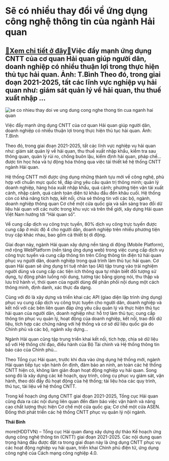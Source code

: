 Sẽ có nhiều thay đổi về ứng dụng công nghệ thông tin của ngành Hải quan
=======================================================================

[:gift:Xem chi tiết ở đây:gift:](https://hddtvn.com/se-co-nhieu-thay-doi-ve-ung-dung-cong-nghe-thong-tin-cua-nganh-hai-quan/)Việc đẩy mạnh ứng dụng CNTT của cơ quan Hải quan giúp người dân, doanh nghiệp có nhiều thuận lợi trong thực hiện thủ tục hải quan. Ảnh: T.Bình Theo đó, trong giai đoạn 2021-2025, tất các lĩnh vực nghiệp vụ hải quan như: giám sát quản lý về hải quan, thu thuế xuất nhập …
------------------------------------------------------------------------------------------------------------------------------------------------------------------------------------------------------------------------------------------------------------------------------





![se co nhieu thay doi ve ung dung cong nghe thong tin cua nganh hai quan](https://haiquanonline.com.vn/stores/news_dataimages/anhnd/092020/23/16/in_article/5211_4-5039_DSC_0046.jpg?rt=20200924091808 "Sẽ có nhiều thay đổi về ứng dụng công nghệ thông tin của ngành Hải quan")


Việc đẩy mạnh ứng dụng CNTT của cơ quan Hải quan giúp người dân, doanh nghiệp có nhiều thuận lợi trong thực hiện thủ tục hải quan. Ảnh: T.Bình



Theo đó, trong giai đoạn 2021-2025, tất các lĩnh vực nghiệp vụ hải quan như: giám sát quản lý về hải quan, thu thuế xuất nhập khẩu, kiểm tra sau thông quan, quản lý rủi ro, chống buôn lậu, kiểm định hải quan, pháp chế… được tin học hóa và tự động hóa thông qua việc tái thiết kế hệ thống CNTT ngành Hải quan.


Hệ thống CNTT mới được ứng dụng những thành tựu mới về công nghệ, phù hợp với chuẩn mực quốc tế, đáp ứng yêu cầu quản trị thông minh; quản lý doanh nghiệp, hàng hóa xuất nhập khẩu, quá cảnh; phương tiện vận tải xuất cảnh, nhập cảnh, quá cảnh toàn diện từ khâu đầu đến khâu cuối. Hệ thống còn có khả năng tích hợp, kết nối, chia sẻ thông tin với các bộ, ngành, doanh nghiệp thông quan Cơ chế một cửa quốc gia và sẵn sàng trao đổi dữ liệu hải quan với các nước trong khu vực và trên thế giới, xây dựng Hải quan Việt Nam hướng tới “Hải quan số”.


Về cung cấp dịch vụ công trực tuyến, 80% dịch vụ công trực tuyến được cung cấp ở mức độ 4 cho người dân, doanh nghiệp trên nhiều phương tiện truy cập khác nhau, bao gồm cả thiết bị di động.


Giai đoạn này, ngành Hải quan xây dựng nền tảng di động (Mobile Platform), mở rộng WebPlatform (nền tảng ứng dụng web) trong việc cung cấp dịch vụ công trực tuyến và cung cấp thông tin trên Cổng thông tin điện tử hải quan phục vụ người dân, doanh nghiệp trong quá trình làm thủ tục hải quan. Cơ quan Hải quan sẽ ứng dụng trí tuệ nhân tạo (AI) tập trung vào trải nghiệm người dùng và cung cấp các tiện ích thông qua tự nhận biết đối tượng sử dụng, tự động phân luồng nội dung, tương tác bằng giọng nói, thu thập và lưu trữ hành vi, thói quen của người dùng để phân phối nội dung một cách thông minh, định danh, xác thực đa dạng.


Cùng với đó là xây dựng và triển khai các API (giao diện lập trình ứng dụng) phục vụ cung cấp dịch vụ công trực tuyến cho người dân, doanh nghiệp và kết nối với các bên liên quan đáp ứng yêu cầu quản lý và thực hiện thủ tục hải quan của người dân, doanh nghiệp như: hỗ trợ làm thủ tục; cung cấp thông tin phục vụ quản lý, hoạt động của doanh nghiệp, kết nối, trao đổi dữ liệu, tích hợp các chứng năng với hệ thống và cơ sở dữ liệu quốc gia do Chính phủ và các bộ, ngành xây dựng…


Ngành Hải quan cũng tập trung triển khai kết nối, tích hợp, chia sẻ dữ liệu số với Hệ thống chỉ đạo, điều hành của Bộ Tài chính và Hệ thống thông tin báo cáo của Chính phủ…


Theo Tổng cục Hải quan, trước khi đưa vào ứng dụng hệ thống mới, ngành Hải quan tiếp tục vận hành ổn định, đảm bảo an ninh, an toàn các hệ thống CNTT hiện có, không làm gián đoạn hoạt động nghiệp vụ hải quan. Song song đó là xây dựng các kế hoạch, quy trình, công cụ phục vụ giám sát, vận hành, theo dõi đầy đủ hoạt động của hệ thống; tài liệu hóa các quy trình, thủ tục, tài liệu về hệ thống CNTT.





Trong kế hoạch ứng dụng CNTT giai đoạn 2021-2025, Tổng cục Hải quan cũng đưa ra các nội dung liên quan đến đảm bảo việc vận hành và nâng cao chất lượng thực hiện Cơ chế một cửa quốc gia; Cơ chế một cửa ASEN. Đồng thời phát triển các hệ thống CNTT phục vụ quản lý nội ngành.




**Thái Bình**



more(HDDTVN) – Tổng cục Hải quan đang xây dựng dự thảo Kế hoạch ứng dụng công nghệ thông tin (CNTT) giai đoạn 2021-2025. Các nội dung quan trọng hàng đầu được đặt ra trong giai đoạn này là ứng dụng CNTT phục vụ các hoạt động nghiệp vụ hải quan, triển khai Chính phủ điện tử, ứng dụng công nghệ của Cách mạng công nghiệp 4.0.

